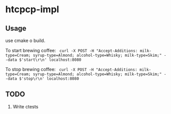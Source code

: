 # htcpcp-impl

## Usage
use cmake o build.

To start brewing coffee:
` curl -X POST -H "Accept-Additions: milk-type=Cream; syrup-type=Almond; alcohol-type=Whisky; milk-type=Skim;" --data $'start\r\n' localhost:8080`

To stop brewing coffee:
` curl -X POST -H "Accept-Additions: milk-type=Cream; syrup-type=Almond; alcohol-type=Whisky; milk-type=Skim;" --data $'stop\r\n' localhost:8080`

## TODO
1. Write ctests
